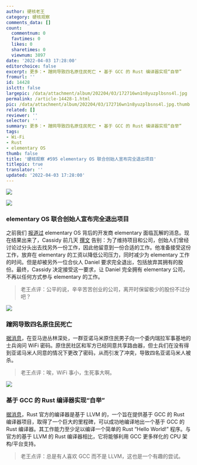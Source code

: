 ```yaml
---
author: 硬核老王
category: 硬核观察
comments_data: []
count:
  commentnum: 0
  favtimes: 0
  likes: 0
  sharetimes: 0
  viewnum: 3897
date: '2022-04-03 17:28:00'
editorchoice: false
excerpt: 更多：• 蹭网导致四名原住民死亡 • 基于 GCC 的 Rust 编译器实现“自举”
fromurl: ''
id: 14428
islctt: false
largepic: /data/attachment/album/202204/03/172716wn1n8yuzplbsns4l.jpg
permalink: /article-14428-1.html
pic: /data/attachment/album/202204/03/172716wn1n8yuzplbsns4l.jpg.thumb.jpg
related: []
reviewer: ''
selector: ''
summary: 更多：• 蹭网导致四名原住民死亡 • 基于 GCC 的 Rust 编译器实现“自举”
tags:
- Wi-Fi
- Rust
- elementary OS
thumb: false
title: '硬核观察 #595 elementary OS 联合创始人宣布完全退出项目'
titlepic: true
translator: ''
updated: '2022-04-03 17:28:00'
---
```


![](/data/attachment/album/202204/03/172716wn1n8yuzplbsns4l.jpg)


![](/data/attachment/album/202204/03/172732torz6gauzaeffg7e.jpg)


### elementary OS 联合创始人宣布完全退出项目


之前我们 [报道过](/article-14348-1.html) elementary OS 背后的开发商 elementary 面临瓦解的消息。现在结果出来了，Cassidy 前几天 [撰文](https://cassidyjames.com/blog/farewell-elementary/) 告别：为了维持项目和公司，创始人们曾经讨论过分头出去找另外一份工作，因此他留意到一份合适的工作。他准备接受这份工作，放弃在 elementary 的工资以降低公司压力，同时减少为 elementary 工作的时间。但是却被另外一位合伙人 Daniel 要求完全退出，包括放弃其拥有的股份。最终，Cassidy 决定接受这一要求，让 Daniel 完全拥有 elementary 公司，不再以任何方式参与 elementary 的工作。



> 
> 老王点评：公平的说，辛辛苦苦创业的公司，离开时保留极少的股份不过分吧？
> 
> 
> 


![](/data/attachment/album/202204/03/172745fc0caannfsnwd0nt.jpg)


### 蹭网导致四名原住民死亡


[据消息](https://www.washingtonpost.com/world/2022/03/31/venezuela-army-yanomami-killing/)，在亚马逊丛林深处，一群亚诺马米原住民男子向一个委内瑞拉军事基地的士兵询问 WiFi 密码。原住民社区和军方已经同意共享路由器，但士兵们在没有得到亚诺马米人同意的情况下更改了密码，从而引发了冲突，导致四名亚诺马米人被杀。



> 
> 老王点评：唉，WiFi 事小，生死事大啊。
> 
> 
> 


![](/data/attachment/album/202204/03/172803bzt3rgwl77z7p7p3.jpg)


### 基于 GCC 的 Rust 编译器实现“自举”


[据消息](https://www.phoronix.com/scan.php?page=news_item&px=Rustc-Bootstrap-GCC-Code-Gen)，Rust 官方的编译器是基于 LLVM 的，一个旨在提供基于 GCC 的 Rust 编译器项目，取得了一个巨大的里程碑，可以成功地编译地出一个基于 GCC 的 Rust 编译器。其工作能力至少足以编译一个简单的 Rust “Hello World!” 程序。与官方的基于 LLVM 的 Rust 编译器相比，它将能够利用 GCC 更多样化的 CPU 架构/平台支持。



> 
> 老王点评：总是有人喜欢 GCC 而不是 LLVM，这也是一个有趣的尝试。
> 
> 
>